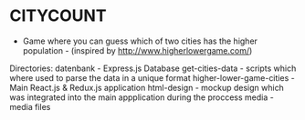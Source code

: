 # CITYCOUNT

- Game where you can guess which of two cities has the higher population -
  (inspired by http://www.higherlowergame.com/)

Directories:
 datenbank - Express.js Database
 get-cities-data - scripts which where used to parse the data in a unique format
 higher-lower-game-cities - Main React.js & Redux.js application
 html-design - mockup design which was integrated into the main appplication during the proccess
 media - media files
 
